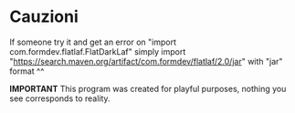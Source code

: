 # Cauzioni
If someone try it and get an error on "import com.formdev.flatlaf.FlatDarkLaf" simply import "https://search.maven.org/artifact/com.formdev/flatlaf/2.0/jar" with "jar" format ^^

**IMPORTANT** This program was created for playful purposes, nothing you see corresponds to reality.
